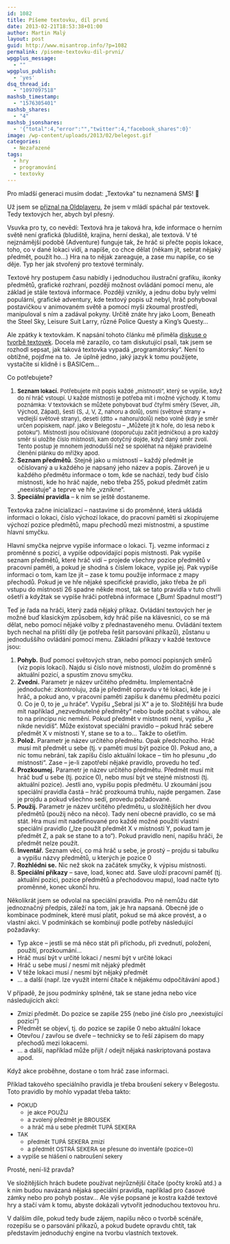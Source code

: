 ```yaml
---
id: 1082
title: Píšeme textovku, díl první
date: 2013-02-21T18:53:38+01:00
author: Martin Malý
layout: post
guid: http://www.misantrop.info/?p=1082
permalink: /piseme-textovku-dil-prvni/
wpgplus_message:
  - ""
wpgplus_publish:
  - 'yes'
dsq_thread_id:
  - "1097097518"
mashsb_timestamp:
  - "1576305401"
mashsb_shares:
  - "4"
mashsb_jsonshares:
  - '{"total":4,"error":"","twitter":4,"facebook_shares":0}'
image: /wp-content/uploads/2013/02/belegost.gif
categories:
  - Nezařazené
tags:
  - hry
  - programování
  - textovky
---
```

Pro mladší generaci musím dodat: &#8222;Textovka&#8220; tu neznamená SMS! 🙂

<!--more-->

Už jsem se [přiznal na Oldplayeru](http://www.oldplayer.cz/hrichy-mladi/), že jsem v mládí spáchal pár textovek. Tedy textových her, abych byl přesný.

Vsuvka pro ty, co nevědí: Textová hra je taková hra, kde informace o herním světě není grafická (bludiště, krajina, herní deska), ale textová. V té nejznámější podobě (Adventure) funguje tak, že hráč si přečte popis lokace, toho, co v dané lokaci vidí, a napíše, co chce dělat (někam jít, sebrat nějaký předmět, použít ho&#8230;) Hra na to nějak zareaguje, a zase mu napíše, co se děje. Typ her jak stvořený pro textové terminály.

Textové hry postupem času nabídly i jednoduchou ilustrační grafiku, ikonky předmětů, grafické rozhraní, později možnost ovládání pomocí menu, ale základ je stále textová informace. Později vznikly, a jednu dobu byly velmi populární, grafické adventury, kde textový popis už nebyl, hráč pohyboval postavičkou v animovaném světě a pomocí myši zkoumal prostředí, manipuloval s ním a zadával pokyny. Určitě znáte hry jako Loom, Beneath the Steel Sky, Leisure Suit Larry, různé Police Questy a King&#8217;s Questy&#8230;

Ale zpátky k textovkám. K napsání tohoto článku mě přiměla [diskuse o tvorbě textovek](http://textovky.panprase.cz/index.php?topic=168.0;prev_next=next#new). Docela mě zarazilo, co tam diskutující psali, tak jsem se rozhodl sepsat, jak taková textovka vypadá &#8222;programátorsky&#8220;. Není to obtížné, pojďme na to.  Je úplně jedno, jaký jazyk k tomu použijete, vystačíte si klidně i s BASICem&#8230;

Co potřebujete?

  1. <span style="font-size: 13px;"><strong>Seznam lokací.</strong> Potřebujete mít popis každé &#8222;místnosti&#8220;, který se vypíše, když do ní hráč vstoupí. U každé místnosti je potřeba mít i možné východy. K tomu poznámka: V textovkách se můžete pohybovat buď čtyřmi směry (Sever, Jih, Východ, Západ), šesti (S, J, V, Z, nahoru a dolů), osmi (světové strany + vedlejší světové strany), deseti (dtto + nahoru/dolů) nebo volně (kdy je směr určen popiskem, např. jako v Belegostu &#8211; &#8222;Můžete jít k hoře, do lesa nebo k potoku&#8220;). Místnosti jsou očíslované (doporučuju začít jedničkou) a pro každý směr si uložíte číslo místnosti, kam dotyčný dojde, když daný směr zvolí. Tento postup je mnohem jednodušší než se spoléhat na nějaké pravidelné členění plánku do mřížky apod.</span>
  2. **Seznam předmětů**. Stejně jako u místností &#8211; každý předmět je očíslovaný a u každého je napsaný jeho název a popis. Zároveň je u každého předmětu informace o tom, kde se nachází, tedy buď číslo místnosti, kde ho hráč najde, nebo třeba 255, pokud předmět zatím &#8222;neexistuje&#8220; a teprve ve hře &#8222;vznikne&#8220;.
  3. **Speciální pravidla** &#8211; k nim se ještě dostaneme.

Textovka začne inicializací &#8211; nastavíme si do proměnné, která ukládá informaci o lokaci, číslo výchozí lokace, do pracovní paměti si zkopírujeme výchozí pozice předmětů, mapu přechodů mezi místnostmi, a spustíme hlavní smyčku.

Hlavní smyčka nejprve vypíše informace o lokaci. Tj. vezme informaci z proměnné s pozicí, a vypíše odpovídající popis místnosti. Pak vypíše seznam předmětů, které hráč vidí &#8211; projede všechny pozice předmětů v pracovní paměti, a pokud je shodná s číslem lokace, vypíše jej. Pak vypíše informaci o tom, kam lze jít &#8211; zase k tomu použije informace z mapy přechodů. Pokud je ve hře nějaké specifické pravidlo, jako třeba že při vstupu do místnosti 26 spadne někde most, tak se tato pravidla v tuto chvíli ošetří a kdyžtak se vypíše hráči potřebná informace (&#8222;Bum! Spadnul most!&#8220;)

Teď je řada na hráči, který zadá nějaký příkaz. Ovládání textových her je možné buď klasickým způsobem, kdy hráč píše na klávesnici, co se má dělat, nebo pomocí nějaké volby z přednastaveného menu. Ovládání textem bych nechal na příští díly (je potřeba řešit parsování příkazů), zůstanu u jednoduššího ovládání pomocí menu. Základní příkazy v každé textovce jsou:

  1. <span style="line-height: 13px;"><strong>Pohyb.</strong> Buď pomocí světových stran, nebo pomocí popisných směrů (viz popis lokací). Najdu si číslo nové místnosti, uložím do proměnné s aktuální pozicí, a spustím znovu smyčku.</span>
  2. **Zvedni.** Parametr je název určitého předmětu. Implementačně jednoduché: zkontroluju, zda je předmět opravdu v té lokaci, kde je i hráč, a pokud ano, v pracovní paměti zapíšu k danému předmětu pozici 0. Co je 0, to je &#8222;u hráče&#8220;. Vypíšu &#8222;Sebral jsi X&#8220; a je to. Složitější hra bude mít například &#8222;nezvednutelné předměty&#8220; nebo bude počítat s váhou, ale to na principu nic nemění. Pokud předmět v místnosti není, vypíšu &#8222;X nikde nevidíš&#8220;. Může existovat speciální pravidlo &#8211; pokud hráč sebere předmět X v místnosti Y, stane se to a to&#8230; Takže to ošetřím.
  3. **Polož.** Parametr je název určitého předmětu. Opak předchozího. Hráč musí mít předmět u sebe (tj. v paměti musí být pozice 0). Pokud ano, a nic tomu nebrání, tak zapíšu číslo aktuální lokace &#8211; tím ho přesunu &#8222;do místnosti&#8220;. Zase &#8211; je-li zapotřebí nějaké pravidlo, provedu ho teď.
  4. **Prozkoumej.** Parametr je název určitého předmětu. Předmět musí mít hráč buď u sebe (tj. pozice 0), nebo musí být ve stejné místnosti (tj. aktuální pozice). Jestli ano, vypíšu popis předmětu. U zkoumání jsou speciální pravidla častá &#8211; hráč prozkoumá truhlu, najde pergamen. Zase je projdu a pokud všechno sedí, provedu požadované.
  5. **Použij.** Parametr je název určitého předmětu, u složitějších her dvou předmětů (použij něco na něco). Tady není obecné pravidlo, co se má stát. Hra musí mít nadefinované pro každé možné použití vlastní speciální pravidlo (&#8222;lze použít předmět X v místnosti Y, pokud tam je předmět Z, a pak se stane to a to&#8220;). Pokud pravidlo není, napíšu hráči, že předmět nelze použít.
  6. **Inventář.** Seznam věcí, co má hráč u sebe, je prostý &#8211; projdu si tabulku a vypíšu názvy předmětů, u kterých je pozice 0
  7. **Rozhlédni se.** Nic než skok na začátek smyčky, k výpisu místnosti.
  8. **Speciální příkazy** &#8211; save, load, konec atd. Save uloží pracovní paměť (tj. aktuální pozici, pozice předmětů a přechodovou mapu), load načte tyto proměnné, konec ukončí hru.

Několikrát jsem se odvolal na speciální pravidla. Pro ně nemůžu dát jednoznačný předpis, záleží na tom, jak je hra napsaná. Obecně jde o kombinace podmínek, které musí platit, pokud se má akce provést, a o vlastní akci. V podmínkách se kombinují podle potřeby následující požadavky:

  * <span style="line-height: 13px;">Typ akce &#8211; jestli se má něco stát při příchodu, při zvednutí, položení, použití, prozkoumání&#8230;</span>
  * Hráč musí být v určité lokaci / nesmí být v určité lokaci
  * Hráč u sebe musí / nesmí mít nějaký předmět
  * V téže lokaci musí / nesmí být nějaký předmět
  * &#8230; a další (např. lze využít interní čítače k nějakému odpočítávání apod.)

V případě, že jsou podmínky splněné, tak se stane jedna nebo více následujících akcí:

  * <span style="line-height: 13px;">Zmizí předmět. Do pozice se zapíše 255 (nebo jiné číslo pro &#8222;neexistující pozici&#8220;)</span>
  * Předmět se objeví, tj. do pozice se zapíše 0 nebo aktuální lokace
  * Otevřou / zavřou se dveře &#8211; technicky se to řeší zápisem do mapy přechodů mezi lokacemi.
  * &#8230; a další, například může přijít / odejít nějaká naskriptovaná postava apod.

Když akce proběhne, dostane o tom hráč zase informaci.

Příklad takového speciálního pravidla je třeba broušení sekery v Belegostu. Toto pravidlo by mohlo vypadat třeba takto:

  * <span style="font-size: 13px;">POKUD </span> 
      * <span style="font-size: 13px;">je akce POUŽIJ </span>
      * <span style="font-size: 13px;">a zvolený předmět je BROUSEK</span>
      * <span style="font-size: 13px;">a hráč má u sebe předmět TUPÁ SEKERA</span>
  * <span style="font-size: 13px;">TAK</span> 
      * <span style="font-size: 13px;">předmět TUPÁ SEKERA zmizí</span>
      * <span style="font-size: 13px;">a předmět OSTRÁ SEKERA se přesune do inventáře (pozice=0)</span>
  * <span style="font-size: 13px;">a vypíše se hlášení o nabroušení sekery</span>

Prosté, není-liž pravda?

Ve složitějších hrách budete používat nejrůznější čítače (počty kroků atd.) a k nim budou navázaná nějaká speciální pravidla, například pro časové zámky nebo pro pohyb postav&#8230; Ale výše popsané je kostra každé textové hry a stačí vám k tomu, abyste dokázali vytvořit jednoduchou textovou hru.

V dalším díle, pokud tedy bude zájem, napíšu něco o tvorbě scénáře, rozepíšu se o parsování příkazů, a pokud budete opravdu chtít, tak představím jednoduchý engine na tvorbu vlastních textovek.